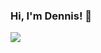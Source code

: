 ### Hi, I'm Dennis! 👋

<!--
**dlustre/dlustre** is a ✨ _special_ ✨ repository because its `README.md` (this file) appears on your GitHub profile.

Here are some ideas to get you started:
nopah
- 🔭 I’m currently working on ...
- 🌱 I’m currently learning ...
- 👯 I’m looking to collaborate on ...
- 🤔 I’m looking for help with ...
- 💬 Ask me about ...
- 📫 How to reach me: ...
- 😄 Pronouns: ...
- ⚡ Fun fact: ...
-->

<img src="https://myreadme.vercel.app/api/embed/dlustre?panels=userstatistics&toplanguages&commitgraph&userwelcome"/>
